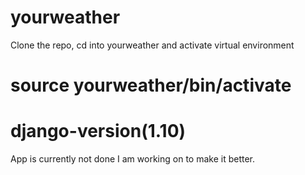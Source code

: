 # yourweather
Clone the repo, cd into yourweather and activate virtual environment
# source yourweather/bin/activate

# django-version(1.10)

App is currently not done I am working on to make it better.
